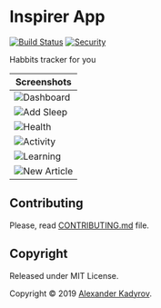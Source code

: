 # Inspirer App

[![Build Status](https://travis-ci.org/gruz0/inspirer-web.svg?branch=master)](https://travis-ci.org/gruz0/inspirer-web)
[![Security](https://hakiri.io/github/gruz0/inspirer-web/master.svg)](https://hakiri.io/github/gruz0/inspirer-web/master)

Habbits tracker for you

| Screenshots |
| --- |
| ![Dashboard](https://user-images.githubusercontent.com/335095/67886375-687a8880-fb5a-11e9-8bfb-101ba4d6daf8.png) |
| ![Add Sleep](https://user-images.githubusercontent.com/335095/67886376-687a8880-fb5a-11e9-98dd-71db9f68ec2f.png) |
| ![Health](https://user-images.githubusercontent.com/335095/67886377-687a8880-fb5a-11e9-9390-e44197ec65b7.png) |
| ![Activity](https://user-images.githubusercontent.com/335095/67886378-69131f00-fb5a-11e9-8ddd-7a21796a7364.png) |
| ![Learning](https://user-images.githubusercontent.com/335095/67886379-69131f00-fb5a-11e9-9c4a-b1eba543e192.png) |
| ![New Article](https://user-images.githubusercontent.com/335095/67886380-69131f00-fb5a-11e9-8ad7-cf93e79a9d92.png) |

## Contributing

Please, read [CONTRIBUTING.md](https://github.com/gruz0/inspirer-web/blob/master/CONTRIBUTING.md) file.

## Copyright

Released under MIT License.

Copyright © 2019 [Alexander Kadyrov](https://t.me/gruz0).
